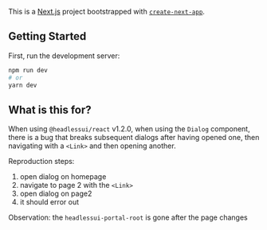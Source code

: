 This is a [Next.js](https://nextjs.org/) project bootstrapped with [`create-next-app`](https://github.com/vercel/next.js/tree/canary/packages/create-next-app).

## Getting Started

First, run the development server:

```bash
npm run dev
# or
yarn dev
```

## What is this for?

When using `@headlessui/react` v1.2.0, when using the `Dialog` component, there is a bug that breaks subsequent dialogs after having opened one, then navigating with a `<Link>` and then opening another.

Reproduction steps:

1. open dialog on homepage
2. navigate to page 2 with the `<Link>`
3. open dialog on page2
4. it should error out

Observation: the `headlessui-portal-root` is gone after the page changes